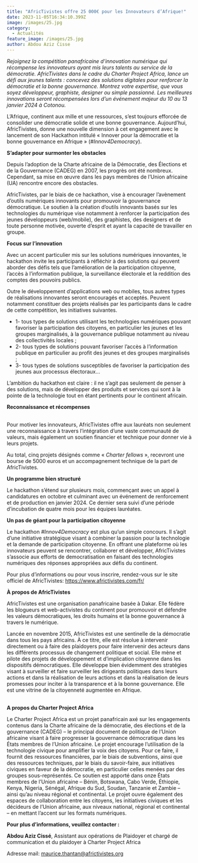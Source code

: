 ```yaml
---
title: "AfricTivistes offre 25 000€ pour les Innovateurs d’Afrique!"
date: 2023-11-05T16:34:10.399Z
image: /images/25.jpg
category:
  - Actualités
feature_image: /images/25.jpg
author: Abdou Aziz Cisse
---
```

*Rejoignez la compétition panafricaine d’innovation numérique qui récompense les innovateurs ayant mis leurs talents au service de la démocratie. AfricTivistes dans le cadre du Charter Project Africa, lance un défi aux jeunes talents : concevez des solutions digitales pour renforcer la démocratie et la bonne gouvernance. Montrez votre expertise, que vous soyez développeur, graphiste, designer ou simple passionné. Les meilleures innovations seront récompensées lors d’un événement majeur du 10 au 13 janvier 2024 à Cotonou.*

L’Afrique, continent aux mille et une ressources, s’est toujours efforcée de consolider une démocratie solide et une bonne gouvernance. Aujourd’hui, AfricTivistes, donne une nouvelle dimension à cet engagement avec le lancement de son Hackathon intitulé « Innover pour la démocratie et la bonne gouvernance en Afrique » (*\#Innov4Democracy*).

**S’adapter pour surmonter les obstacles**

Depuis l’adoption de la Charte africaine de la Démocratie, des Élections et de la Gouvernance (CADEG) en 2007, les progrès ont été nombreux. Cependant, sa mise en œuvre dans les pays membres de l’Union africaine (UA) rencontre encore des obstacles.

AfricTivistes, par le biais de ce hackathon, vise à encourager l’avènement d’outils numériques innovants pour promouvoir la gouvernance démocratique. Le soutien à la création d’outils innovants basés sur les technologies du numérique vise notamment à renforcer la participation des jeunes développeurs (web/mobile), des graphistes, des designers et de toute personne motivée, ouverte d’esprit et ayant la capacité de travailler en groupe.



**Focus sur l’innovation**

Avec un accent particulier mis sur les solutions numériques innovantes, le hackathon invite les participants à réfléchir à des solutions qui peuvent aborder des défis tels que l’amélioration de la participation citoyenne, l’accès à l’information publique, la surveillance électorale et la reddition des comptes des pouvoirs publics.

Outre le développement d’applications web ou mobiles, tous autres types de réalisations innovantes seront encouragés et acceptés. Peuvent notamment constituer des projets réalisés par les participants dans le cadre de cette compétition, les initiatives suivantes.

* 1- tous types de solutions utilisant les technologies numériques pouvant favoriser la participation des citoyens, en particulier les jeunes et les groupes marginalisés, à la gouvernance publique notamment au niveau des collectivités locales ;
* 2- tous types de solutions pouvant favoriser l’accès à l’information publique en particulier au profit des jeunes et des groupes marginalisés ;
* 3- tous types de solutions susceptibles de favoriser la participation des jeunes aux processus électoraux…

L’ambition du hackathon est claire : il ne s’agit pas seulement de penser à des solutions, mais de développer des produits et services qui sont à la pointe de la technologie tout en étant pertinents pour le continent africain.

**Reconnaissance et récompenses**

\
Pour motiver les innovateurs, AfricTivistes offre aux lauréats non seulement une reconnaissance à travers l’intégration d’une vaste communauté de valeurs, mais également un soutien financier et technique pour donner vie à leurs projets.

Au total, cinq projets désignés comme « *Charter fellows* », recevront une bourse de 5000 euros et un accompagnement technique de la part de AfricTivistes.



**Un programme bien structuré**

Le hackathon s’étend sur plusieurs mois, commençant avec un appel à candidatures en octobre et culminant avec un événement de renforcement et de production en janvier 2024. Ce dernier sera suivi d’une période d’incubation de quatre mois pour les équipes lauréates.

**Un pas de géant pour la participation citoyenne**

Le hackathon *\#Innov4Democracy* est plus qu’un simple concours. Il s’agit d’une initiative stratégique visant à combiner la passion pour la technologie et la demande de participation citoyenne. En offrant une plateforme où les innovateurs peuvent se rencontrer, collaborer et développer, AfricTivistes s’associe aux efforts de democratisation en faisant des technologies numériques des réponses appropriées aux défis du continent.

Pour plus d’informations ou pour vous inscrire, rendez-vous sur le site officiel de AfricTivistes: <https://www.africtivistes.com/fr/>



**À propos de AfricTivistes**

AfricTivistes est une organisation panafricaine basée à Dakar. Elle fédère les blogueurs et web-activistes du continent pour promouvoir et défendre les valeurs démocratiques, les droits humains et la bonne gouvernance à travers le numérique.

Lancée en novembre 2015, AfricTivistes est une sentinelle de la démocratie dans tous les pays africains. À ce titre, elle est résolue à intervenir directement ou à faire des plaidoyers pour faire intervenir des acteurs dans les différents processus de changement politique et social. Elle mène et pilote des projets de développement et d’implication citoyenne dans les dispositifs démocratiques. Elle développe bien évidemment des stratégies visant à surveiller et faire surveiller les dirigeants politiques dans leurs actions et dans la réalisation de leurs actions et dans la réalisation de leurs promesses pour inciter à la transparence et à la bonne gouvernance. Elle est une vitrine de la citoyenneté augmentée en Afrique.

\
**A propos du Charter Project Africa**

Le Charter Project Africa est un projet panafricain axé sur les engagements contenus dans la Charte africaine de la démocratie, des élections et de la gouvernance (CADEG) – le principal document de politique de l’Union africaine visant à faire progresser la gouvernance démocratique dans les États membres de l’Union africaine. Le projet encourage l’utilisation de la technologie civique pour amplifier la voix des citoyens. Pour ce faire, il fournit des ressources financières, par le biais de subventions, ainsi que des ressources techniques, par le biais du savoir-faire, aux initiatives civiques en faveur de la démocratie, en particulier celles menées par des groupes sous-représentés. Ce soutien est apporté dans onze États membres de l’Union africaine – Bénin, Botswana, Cabo Verde, Éthiopie, Kenya, Nigeria, Sénégal, Afrique du Sud, Soudan, Tanzanie et Zambie – ainsi qu’au niveau régional et continental. Le projet ouvre également des espaces de collaboration entre les citoyens, les initiatives civiques et les décideurs de l’Union africaine, aux niveaux national, régional et continental – en mettant l’accent sur les formats numériques.



**Pour plus d’informations, veuillez contacter :**

**Abdou Aziz Cissé**, Assistant aux opérations de Plaidoyer et chargé de communication et du plaidoyer à Charter Project Africa

Adresse mail: [maurice.thantan@africtivistes.org](mailto:maurice.thantan@africtivistes.org)